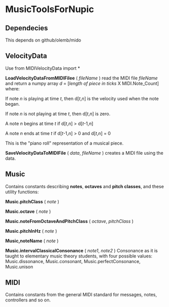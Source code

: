 # MusicToolsForNupic

## Dependecies

This depends on github/olemb/mido

## VelocityData

Use from MIDIVelocityData import *

**LoadVelocityDataFromMIDIFilee** ( _fileName_ ) read the MIDI file _fileName_ and return a numpy array _d_ = [_length_ _of_ _piece_ _in_ _ticks_ X MIDI.Note_Count] where:     

If note _n_ is playing at time _t_, then d[_t_,_n_] is the velocity used when the note began.

If note _n_ is not playing at time _t_, then d[_t_,_n_] is zero.
    
A note _n_ begins at time _t_ if d[_t_,_n_] > d[_t_-1,_n_]

A note _n_ ends at time _t_ if d[_t_-1,_n_] > 0 and d[_t_,_n_] = 0

This is the "piano roll" representation of a musical piece.
    
**SaveVelocityDataToMIDIFile** ( _data_, _fileName_ ) creates a MIDI file using the data.

## Music

Contains constants describing **notes**, **octaves** and **pitch classes**, and these utility functions:

**Music.pitchClass** ( _note_ )

**Music.octave** ( _note_ )

**Music.noteFromOctaveAndPitchClass** ( _octave_, _pitchClass_ )

**Music.pitchInHz** ( _note_ )

**Music,noteName** ( _note_ )

**Music.intervalClassicalConsonance** ( _note1_, _note2_ ) Consonance as it is taught to elementary music theory students, with four possible values: Music.dissonance, Music.consonant, Music.perfectConsonance, Music.unison

## MIDI

Contains constants from the general MIDI standard for messages, notes, controllers and so on.


  
